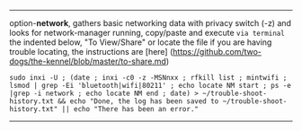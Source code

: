***
option-**network**, gathers basic networking data with privacy switch (-z) and looks for network-manager running, copy/paste and execute `via terminal` the indented below, "To View/Share" or locate the file if you are having trouble locating, the instructions are [here] (https://github.com/two-dogs/the-kennel/blob/master/to-share.md)

`sudo inxi -U ; (date ; inxi -c0 -z -MSNnxx ; rfkill list ; mintwifi ; lsmod | grep -Ei 'bluetooth|wifi|80211' ; echo locate NM start ; ps -e |grep -i network ; echo locate NM end ; date) > ~/trouble-shoot-history.txt && echo "Done, the log has been saved to ~/trouble-shoot-history.txt" || echo "There has been an error."`

***

